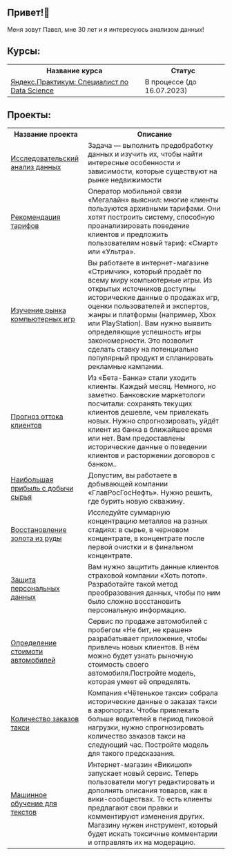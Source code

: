 ## Привет!:wave:
Меня зовут Павел, мне 30 лет и я интересуюсь анализом данных!

## Курсы:
<table>
<tr>
  <th>Название курса</th>
  <th>Статус</th>
<tr>
  <td><a href = "https://practicum.yandex.ru/data-scientist/">Яндекс.Практикум: Специалист по Data Science</a></td>
  <td>В процессе (до 16.07.2023)</td>
</table>

## Проекты:
<table>
<tr>
  <th>Название проекта</th>
  <th>Описание</th>
</tr> 
<tr>
  <td><a href = "https://github.com/BeePawlight/estate_research">Исследовательский анализ данных</a></td>
  <td>Задача — выполнить предобработку данных и изучить их, чтобы найти интересные особенности и зависимости, которые существуют на рынке недвижимости </td>

<tr>
  <td><a href = "https://github.com/BeePawlight/users_behavior">Рекомендация тарифов</a></td>
  <td>Оператор мобильной связи «Мегалайн» выяснил: многие клиенты пользуются архивными тарифами. Они хотят построить систему, способную проанализировать поведение клиентов и предложить пользователям новый тариф: «Смарт» или «Ультра». </td>
</tr>

<tr>
  <td><a href = "https://github.com/BeePawlight/video_games">Изучение рынка компьютерных игр</a></td>
  <td>Вы работаете в интернет-магазине «Стримчик», который продаёт по всему миру компьютерные игры. Из открытых источников доступны исторические данные о продажах игр, оценки пользователей и экспертов, жанры и платформы (например, Xbox или PlayStation). Вам нужно выявить определяющие успешность игры закономерности. Это позволит сделать ставку на потенциально популярный продукт и спланировать рекламные кампании. </td>
</tr>

<tr>
  <td><a href = "https://github.com/BeePawlight/churn_rate">Прогноз оттока клиентов</a></td>
  <td>Из «Бета-Банка» стали уходить клиенты. Каждый месяц. Немного, но заметно. Банковские маркетологи посчитали: сохранять текущих клиентов дешевле, чем привлекать новых. Нужно спрогнозировать, уйдёт клиент из банка в ближайшее время или нет. Вам предоставлены исторические данные о поведении клиентов и расторжении договоров с банком.. </td>
</tr>

<tr>
  <td><a href = "https://github.com/BeePawlight/drilling_of_the_well">Наибольшая прибыль с добычи сырья</a></td>
  <td>Допустим, вы работаете в добывающей компании «ГлавРосГосНефть». Нужно решить, где бурить новую скважину.</td>
</tr>

<tr>
  <td><a href = "https://github.com/BeePawlight/gold_recovery">Восстановление золота из руды</a></td>
  <td>Исследуйте суммарную концентрацию металлов на разных стадиях: в сырье, в черновом концентрате, в концентрате после первой очистки и в финальном концентрате.</td>
</tr>
  
<tr>
  <td><a href = "https://github.com/BeePawlight/insurance">Защита персональных данных</a></td>
  <td>Вам нужно защитить данные клиентов страховой компании «Хоть потоп». Разработайте такой метод преобразования данных, чтобы по ним было сложно восстановить персональную информацию.</td>
</tr>

<tr>
  <td><a href = "https://github.com/BeePawlight/autos">Определение стоимоти автомобилей</a></td>
  <td>Сервис по продаже автомобилей с пробегом «Не бит, не крашен» разрабатывает приложение, чтобы привлечь новых клиентов. В нём можно будет узнать рыночную стоимость своего автомобиля.Постройте модель, которая умеет её определять.</td>
</tr>

<tr>
  <td><a href = "https://github.com/BeePawlight/taxi">Количество заказов такси</a></td>
  <td>Компания «Чётенькое такси» собрала исторические данные о заказах такси в аэропортах. Чтобы привлекать больше водителей в период пиковой нагрузки, нужно спрогнозировать количество заказов такси на следующий час. Постройте модель для такого предсказания.</td>
</tr>

<tr>
  <td><a href = "https://github.com/BeePawlight/toxic_words">Машинное обучение для текстов</a></td>
  <td>Интернет-магазин «Викишоп» запускает новый сервис. Теперь пользователи могут редактировать и дополнять описания товаров, как в вики-сообществах. То есть клиенты предлагают свои правки и комментируют изменения других. Магазину нужен инструмент, который будет искать токсичные комментарии и отправлять их на модерацию.</td>
</tr>
  
  
<!--
**BeePawlight/BeePawlight** is a ✨ _special_ ✨ repository because its `README.md` (this file) appears on your GitHub profile.

Here are some ideas to get you started:

- 🔭 I’m currently working on ...
- 🌱 I’m currently learning ...
- 👯 I’m looking to collaborate on ...
- 🤔 I’m looking for help with ...
- 💬 Ask me about ...
- 📫 How to reach me: ...
- 😄 Pronouns: ...
- ⚡ Fun fact: ...
-->
